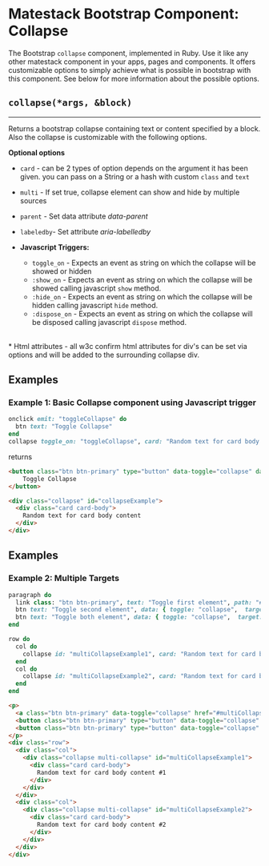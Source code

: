 # Matestack Bootstrap Component: Collapse

The Bootstrap `collapse` component, implemented in Ruby. Use it like any other matestack component in your apps, pages and components. It offers customizable options to simply achieve what is possible in bootstrap with this component. See below for more information about the possible options.

## `collapse(*args, &block)`
----

Returns a bootstrap collapse containing text or content specified by a block. Also the collapse is customizable with the following options. 

**Optional options**

* `card` - can be 2 types of option depends on the argument it has been given. you can pass on a String or a hash with custom `class` and `text`
* `multi` - If set true, collapse element can show and hide by multiple sources
* `parent` - Set data attribute *data-parent* 
* `labeledby`- Set attribute *aria-labelledby*

* **Javascript Triggers:**
  * `toggle_on` - Expects an event as string on which the collapse will be showed or hidden
  * `:show_on` - Expects an event as string on which the collapse will be showed calling javascript `show` method. 
  * `:hide_on` - Expects an event as string on which the collapse will be hidden calling javascript `hide` method. 
  * `:dispose_on` - Expects an event as string on which the collapse will be disposed calling javascript `dispose` method. 
<br>
* Html attributes - all w3c confirm html attributes for div's can be set via options and will be added to the surrounding collapse div.

## Examples

### Example 1: Basic Collapse component using Javascript trigger

```ruby
onclick emit: "toggleCollapse" do
  btn text: "Toggle Collapse"
end
collapse toggle_on: "toggleCollapse", card: "Random text for card body content"
```

returns

```html
<button class="btn btn-primary" type="button" data-toggle="collapse" data-target="#collapseExample" aria-expanded="false" aria-controls="collapseExample">
    Toggle Collapse
</button>

<div class="collapse" id="collapseExample">
  <div class="card card-body">
    Random text for card body content
  </div>
</div>
```

## Examples

### Example 2: Multiple Targets 

```ruby
paragraph do
  link class: "btn btn-primary", text: "Toggle first element", path: "#multiCollapseExample1", data: { toggle: "collapse" }, attributes: { 'aria-expanded': "false", 'aria-controls': "multiCollapseExample1", 'role': "button" }
  btn text: "Toggle second element", data: { toggle: "collapse",  target: "#multiCollapseExample2" }, attributes: { 'aria-expanded': "false", 'aria-controls': "multiCollapseExample2" }
  btn text: "Toggle both element", data: { toggle: "collapse",  target: ".multi-collapse" }, attributes: { 'aria-expanded': "false", 'aria-controls': "multiCollapseExample1 multiCollapseExample2" }
end

row do
  col do
    collapse id: "multiCollapseExample1", card: "Random text for card body content #1", multi: true
  end
  col do
    collapse id: "multiCollapseExample2", card: "Random text for card body content #2", multi: true
  end
end
```

```html
<p>
  <a class="btn btn-primary" data-toggle="collapse" href="#multiCollapseExample1" role="button" aria-expanded="false" aria-controls="multiCollapseExample1">Toggle first element</a>
  <button class="btn btn-primary" type="button" data-toggle="collapse" data-target="#multiCollapseExample2" aria-expanded="false" aria-controls="multiCollapseExample2">Toggle second element</button>
  <button class="btn btn-primary" type="button" data-toggle="collapse" data-target=".multi-collapse" aria-expanded="false" aria-controls="multiCollapseExample1 multiCollapseExample2">Toggle both elements</button>
</p>
<div class="row">
  <div class="col">
    <div class="collapse multi-collapse" id="multiCollapseExample1">
      <div class="card card-body">
        Random text for card body content #1
      </div>
    </div>
  </div>
  <div class="col">
    <div class="collapse multi-collapse" id="multiCollapseExample2">
      <div class="card card-body">
        Random text for card body content #2
      </div>
    </div>
  </div>
</div>
```